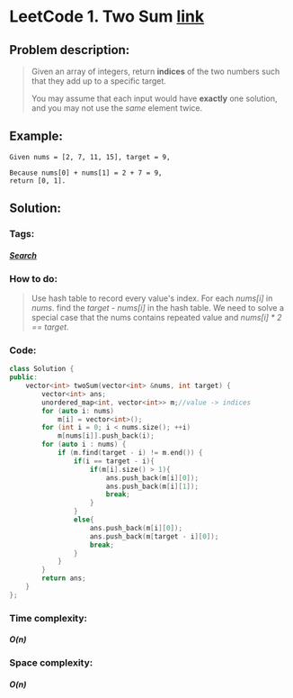 # LeetCode 1. Two Sum [link](https://leetcode.com/problems/two-sum/)

## Problem description:

> Given an array of integers, return **indices** of the two numbers such that they add up to a specific target.
>
> You may assume that each input would have **exactly** one solution, and you may not use the *same* element twice.

## Example:

```
Given nums = [2, 7, 11, 15], target = 9,

Because nums[0] + nums[1] = 2 + 7 = 9,
return [0, 1].
```

## Solution:

### Tags:

#### *[Search](https://github.com/yang-233/Algorithm-note/tree/master/Search)* 

### How to do:

> Use hash table to record every value's index. For each *nums[i]* in *nums*. find the *target - nums[i]* in the hash table. We need to solve a special case that the nums contains repeated value and *nums[i] \* 2 == target*. 

### Code:

```c++
class Solution {
public:
    vector<int> twoSum(vector<int> &nums, int target) {
        vector<int> ans;
        unordered_map<int, vector<int>> m;//value -> indices
        for (auto i: nums)
            m[i] = vector<int>();
        for (int i = 0; i < nums.size(); ++i)
            m[nums[i]].push_back(i);
        for (auto i : nums) {
            if (m.find(target - i) != m.end()) {
                if(i == target - i){
                    if(m[i].size() > 1){
                        ans.push_back(m[i][0]);
                        ans.push_back(m[i][1]);
                        break;
                    }
                }
                else{
                    ans.push_back(m[i][0]);
                    ans.push_back(m[target - i][0]);
                    break;
                }
            }
        }
        return ans;
    }
};
```

### Time complexity:

#### *O(n)*

### Space complexity:

#### *O(n)*